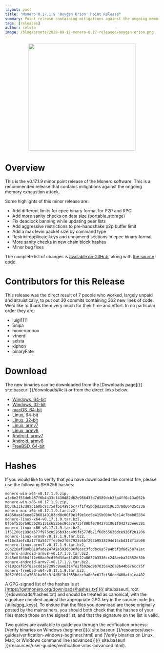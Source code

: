 ```yaml
---
layout: post
title: "Monero 0.17.1.9 'Oxygen Orion' Point Release"
summary: Point release containing mitigations against the ongoing memory exhaustion attack
tags: [releases]
author: selsta
image: /blog/assets/2020-09-17-monero-0.17-released/oxygen-orion.png
---
```


<div align="center">
   <img src="{{ page.image }}" width="350px">
 </div>

# Overview

This is the v0.17.1.9 minor point release of the Monero software. This is a recommended release that contains mitigations against the ongoing memory exhaustion attack.

Some highlights of this minor release are:

- Add different limits for epee binary format for P2P and RPC
- Add more sanity checks on data size (portable_storage)
- Fix deadlock banning while updating peer lists
- Add aggressive restrictions to pre-handshake p2p buffer limit
- Add a max levin packet size by command type
- Restrict duplicate keys and unnamend sections in epee binary format
- More sanity checks in new chain block hashes
- Minor bug fixes

The complete list of changes is [available on GitHub](https://github.com/monero-project/monero/compare/v0.17.1.8...v0.17.1.9), along with [the source code](https://github.com/monero-project/monero/tree/v0.17.1.9).

# Contributors for this Release

This release was the direct result of 7 people who worked, largely unpaid and altruistically, to put out 30 commits containing 362 new lines of code. We'd like to thank them very much for their time and effort. In no particular order they are:

- luigi1111
- Snipa
- moneromooo
- vtnerd
- selsta
- xiphon
- binaryFate

# Download

The new binaries can be downloaded from the [Downloads page]({{ site.baseurl }}/downloads/#cli) or from the direct links below.

- [Windows, 64-bit](https://downloads.getmonero.org/cli/monero-win-x64-v0.17.1.9.zip)
- [Windows, 32-bit](https://downloads.getmonero.org/cli/monero-win-x86-v0.17.1.9.zip)
- [macOS, 64-bit](https://downloads.getmonero.org/cli/monero-mac-x64-v0.17.1.9.tar.bz2)
- [Linux, 64-bit](https://downloads.getmonero.org/cli/monero-linux-x64-v0.17.1.9.tar.bz2)
- [Linux, 32-bit](https://downloads.getmonero.org/cli/monero-linux-x86-v0.17.1.9.tar.bz2)
- [Linux, armv7](https://downloads.getmonero.org/cli/monero-linux-armv7-v0.17.1.9.tar.bz2)
- [Linux, armv8](https://downloads.getmonero.org/cli/monero-linux-armv8-v0.17.1.9.tar.bz2)
- [Android, armv7](https://downloads.getmonero.org/cli/monero-android-armv7-v0.17.1.9.tar.bz2)
- [Android, armv8](https://downloads.getmonero.org/cli/monero-android-armv8-v0.17.1.9.tar.bz2)
- [FreeBSD, 64-bit](https://downloads.getmonero.org/cli/monero-freebsd-x64-v0.17.1.9.tar.bz2)

# Hashes

If you would like to verify that you have downloaded the correct file, please use the following SHA256 hashes:

```
monero-win-x64-v0.17.1.9.zip, a3e6e2f55deb487f6b4a33cf430d82d62e986d37d7d589dcb33a4ff0a13a062b
monero-win-x86-v0.17.1.9.zip, bb3c633a3d8ac160bc9c75ef514a9cbc77f1f45bdbd220d1963d78d66435c23a
monero-mac-x64-v0.17.1.9.tar.bz2, d4850ae45eee67868140183cd8c00f9e1f9e1cc5e415b00bc78c14c7bab85834
monero-linux-x64-v0.17.1.9.tar.bz2, 0fb6f53b7b9b3b205151c652b6c9ca7e735f80bfe78427d1061f042723ee6381
monero-linux-x86-v0.17.1.9.tar.bz2, 1f51206c1996a577f976c0526b93cc495fe577db21f68b55636dce926f201206
monero-linux-armv8-v0.17.1.9.tar.bz2, ef16c3aefc8a17f0a547ffec9e2f087923c6bf293b9538294d14cbd318f1ab98
monero-linux-armv7-v0.17.1.9.tar.bz2, c8b226af900b018fade24742e5936b0ef6cec3fcdbc8a57a4b3f3d6d2507a2ec
monero-android-armv8-v0.17.1.9.tar.bz2, 2c45e0fb364ff2e60aa9cdf0d3faef145b22a8632b3336cc248eeba24352d39b
monero-android-armv7-v0.17.1.9.tar.bz2, c7192caf85f82ecdd1e7299c9ae6314fe2fb02ed9b7035a426a8644b676cc75f
monero-freebsd-x64-v0.17.1.9.tar.bz2, 3052f691a1a7631ba50c3f4d6f1b1355bdcc9a8c0c617cf56ced400afa1ea402
```

A GPG-signed list of the hashes is at [https://getmonero.org/downloads/hashes.txt]({{ site.baseurl_root }}/downloads/hashes.txt) and should be treated as canonical, with the signature checked against the appropriate GPG key in the source code (in /utils/gpg_keys). To ensure that the files you download are those originally posted by the maintainers, you should both check that the hashes of your files match those on the signed list, and that the signature on the list is valid.

Two guides are available to guide you through the verification process: [Verify binaries on Windows (beginner)]({{ site.baseurl }}/resources/user-guides/verification-windows-beginner.html) and [Verify binaries on Linux, Mac, or Windows command line (advanced)]({{ site.baseurl }}/resources/user-guides/verification-allos-advanced.html).
